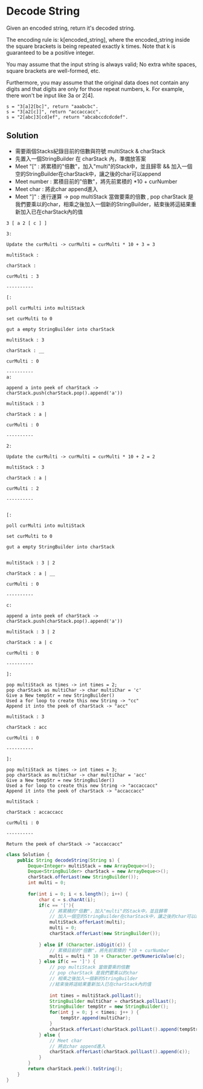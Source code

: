 #  Decode String
Given an encoded string, return it's decoded string.

The encoding rule is: k[encoded_string], where the encoded_string inside the square brackets is being repeated exactly k times. Note that k is guaranteed to be a positive integer.

You may assume that the input string is always valid; No extra white spaces, square brackets are well-formed, etc.

Furthermore, you may assume that the original data does not contain any digits and that digits are only for those repeat numbers, k. For example, there won't be input like 3a or 2[4].

```
s = "3[a]2[bc]", return "aaabcbc".
s = "3[a2[c]]", return "accaccacc".
s = "2[abc]3[cd]ef", return "abcabccdcdcdef".
```

## Solution
- 需要兩個Stacks紀錄目前的倍數與符號 multiStack & charStack
- 先置入一個StringBuilder 在 charStack 內，準備放答案
- Meet "[" : 將累積的"倍數"，加入"multi"的Stack中，並且歸零 && 加入一個空的StringBuilder在charStack中，讓之後的char可以append
- Meet number : 累積目前的"倍數"，將先前累積的 *10 + curNumber
- Meet char : 將此char append進入
- Meet "]" : 進行運算 -> pop multiStack 當做要乘的倍數 , pop charStack 是我們要乘以的char，相乘之後加入一個新的StringBuilder，結束後將這結果重新加入已在charStack內的值


```
3 [ a 2 [ c ] ]

3:

Update the curMulti -> curMulti = curMulti * 10 + 3 = 3
 
multiStack :
 
charStack :

curMulti : 3

----------

[:

poll curMulti into multiStack 
 
set curMulti to 0 

gut a empty StringBuilder into charStack

multiStack : 3
 
charStack : __ 

curMulti : 0

----------
a:

append a into peek of charStack -> charStack.push(charStack.pop().append('a'))

multiStack : 3
 
charStack : a | 

curMulti : 0

----------

2:

Update the curMulti -> curMulti = curMulti * 10 + 2 = 2

multiStack : 3
 
charStack : a | 

curMulti : 2

----------


[:

poll curMulti into multiStack 
 
set curMulti to 0 

gut a empty StringBuilder into charStack


multiStack : 3 | 2
 
charStack : a | __

curMulti : 0

----------

c:

append a into peek of charStack -> charStack.push(charStack.pop().append('a'))

multiStack : 3 | 2
 
charStack : a | c

curMulti : 0

----------

]:

pop multiStack as times -> int times = 2;
pop charStack as multiChar -> char multiChar = 'c' 
Give a New tempStr = new StringBuilder()
Used a for loop to create this new String -> "cc"
Append it into the peek of charStack -> "acc"

multiStack : 3 
 
charStack : acc

curMulti : 0

----------

]:

pop multiStack as times -> int times = 3;
pop charStack as multiChar -> char multiChar = 'acc' 
Give a New tempStr = new StringBuilder()
Used a for loop to create this new String -> "accaccacc"
Append it into the peek of charStack -> "accaccacc"

multiStack : 
 
charStack : accaccacc

curMulti : 0

----------

Return the peek of charStack -> "accaccacc"
```

```java
class Solution {
    public String decodeString(String s) {
        Deque<Integer> multiStack = new ArrayDeque<>();
        Deque<StringBuilder> charStack = new ArrayDeque<>();
        charStack.offerLast(new StringBuilder());
        int multi = 0;
        
        for(int i = 0; i < s.length(); i++) {
            char c = s.charAt(i);
            if(c == '['){ 
                // 將累積的"倍數"，加入"multi"的Stack中，並且歸零
                // 加入一個空的StringBuilder在charStack中，讓之後的char可以append
                multiStack.offerLast(multi);
                multi = 0;
                charStack.offerLast(new StringBuilder());
                
            } else if (Character.isDigit(c)) {
                // 累積目前的"倍數"，將先前累積的 *10 + curNumber
                multi = multi * 10 + Character.getNumericValue(c);
            } else if(c == ']') {
                // pop multiStack 當做要乘的倍數
                // pop charStack 是我們要乘以的char 
                // 相乘之後加入一個新的StringBuilder 
                //結束後將這結果重新加入已在charStack內的值
                
                int times = multiStack.pollLast();
                StringBuilder multiChar = charStack.pollLast();
                StringBuilder tempStr = new StringBuilder();
                for(int j = 0; j < times; j++ ) {
                    tempStr.append(multiChar);
                }
                charStack.offerLast(charStack.pollLast().append(tempStr));
            } else {
                // Meet char
                // 將此char append進入
                charStack.offerLast(charStack.pollLast().append(c));
            }
        }
        return charStack.peek().toString();
    }
}
```